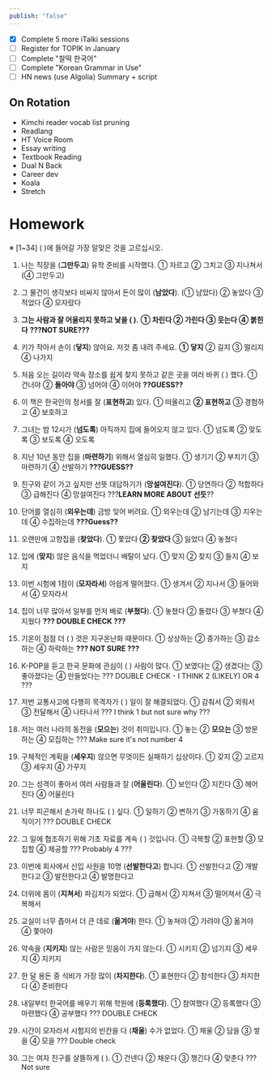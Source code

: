```yaml
---
publish: "false"
---
```


- [x] Complete 5 more iTalki sessions
 - [ ] Register for TOPIK in January
 - [ ] Complete "찰떡 한국어"
 - [ ] Complete "Korean Grammar in Use"
 - [ ] HN news (use Algolia) Summary + script
## On Rotation

 - Kimchi reader vocab list pruning
 - Readlang
 - HT Voice Room
 - Essay writing
 - Textbook Reading
 - Dual N Back
 - Career dev
 - Koala
 - Stretch
# Homework
※ [1~34] ( )에 들어갈 가장 알맞은 것을 고르십시오.

1. 나는 직장을 (**그만두고**) 유학 준비를 시작했다.
① 자르고 ② 그치고 ③ 지나쳐서 (④ 그만두고)

2. 그 물건이 생각보다 비싸지 않아서 돈이 많이 (**남았다**).
(① 남았다) ② 놓았다 ③ 적었다 ④ 모자랐다

3. **그는 사람과 잘 어울리지 못하고 낯을 ( ).**
**① 차린다 ② 가린다 ③ 웃는다 ④ 붉힌다**
**???NOT SURE???**

4. 키가 작아서 손이 (**닿지**) 않아요. 저것 좀 내려 주세요.
**① 닿지** ② 길지 ③ 떨리지 ④ 나가지

5. 처음 오는 길이라 약속 장소를 쉽게 찾지 못하고 같은 곳을 여러 바퀴 ( ) 했다.
① 건너야 ② **돌아야** ③ 넘어야 ④ 이어야
**??GUESS??**

6. 이 책은 한국인의 정서를 잘 (**표현하고**) 있다.
① 떠올리고 **② 표현하고** ③ 경험하고 ④ 보호하고

7. 그녀는 밤 12시가 (**넘도록**) 아직까지 집에 들어오지 않고 있다.
① 넘도록 ② 맞도록 ③ 보도록 ④ 오도록

8. 지난 10년 동안 집을 (**마련하기**) 위해서 열심히 일했다.
① 생기기 ② 부치기 ③ 마련하기 ④ 선발하기
**???GUESS??**

9. 친구와 같이 가고 싶지만 선뜻 대답하기가 (**망설여진다**).
① 당연하다 ② 적합하다 ③ 급해진다 ④ 망설여진다
???**LEARN MORE ABOUT 선듯**??

10. 단어를 열심히 (**외우는데**) 금방 잊어 버려요.
① 외우는데 ② 남기는데 ③ 지우는데 ④ 수집하는데
**???Guess??**

11. 오랜만에 고향집을 (**찾았다**).
① 쫓았다 **② 찾았다** ③ 잃었다 ④ 놓쳤다

12. 입에 (**맞지**) 않은 음식을 먹었더니 배탈이 났다.
① 맞지 ② 찾지 ③ 들지 ④ 보지

13. 이번 시험에 1점이 (**모자라서**) 아쉽게 떨어졌다.
① 생겨서 ② 지나서 ③ 들어와서 ④ 모자라서

14. 집이 너무 많아서 일부를 먼저 배로 (**부쳤다**).
① 놓쳤다 ② 돌렸다 ③ 부쳤다 ④ 지웠다
 **??? DOUBLE CHECK ???**
  
1. 기온이 점점 더 ( ) 것은 지구온난화 때문이다.
① 상상하는 ② 증가하는 ③ 감소하는 ④ 하락하는
**??? NOT SURE ???**

16. K-POP을 듣고 한국 문화에 관심이 ( ) 사람이 많다.
① 보였다는 ② 생겼다는 ③ 좋아졌다는 ④ 만들었다는
 ??? DOUBLE CHECK - I THINK 2 (LIKELY) OR 4 ???
  
1. 저번 교통사고에 다행히 목격자가 ( ) 일이 잘 해결되었다.
① 감춰서 ② 외워서 ③ 전달해서 ④ 나타나서
??? I think 1 but not sure why ???

18. 저는 여러 나라의 동전을 (**모으는**) 것이 취미입니다.
① 놓는 ② **모으는** ③ 방문하는 ④ 모집하는
 ??? Make sure it's not number 4
  
1. 구체적인 계획을 (**세우지**) 않으면 무엇이든 실패하기 십상이다.
① 갖지 ② 고르지 ③ 세우지 ④ 가꾸지

20. 그는 성격이 좋아서 여러 사람들과 잘 (**어울린다**).
① 보인다 ② 지킨다 ③ 헤어진다 ④ 어울린다

21. 너무 피곤해서 손가락 하나도 ( ) 싶다.
① 일하기 ② 변하기 ③ 가동하기 ④ 움직이기
 ??? DOUBLE CHECK
  
1. 그 일에 협조하기 위해 기초 자료를 계속 ( ) 것입니다.
① 극복할 ② 표현할 ③ 모집할 ④ 제공할
??? Probably 4 ???

23. 이번에 회사에서 신입 사원을 10명 (**선발한다고**) 합니다.
① 선발한다고 ② 개발한다고 ③ 발전한다고 ④ 발명한다고

24. 더위에 몸이 (**지쳐서**) 파김치가 되었다.
① 급해서 ② 지쳐서 ③ 떨어져서 ④ 극복해서

25. 교실이 너무 좁아서 더 큰 데로 (**옮겨야**) 한다.
① 놓쳐야 ② 가려야 ③ 옮겨야 ④ 쫓아야

26. 약속을 (**지키지**) 않는 사람은 믿음이 가지 않는다.
① 시키지 ② 넘기지 ③ 세우지 ④ 지키지

27. 한 달 용돈 중 식비가 가장 많이 (**차지한다**).
① 표현한다 ② 참석한다 ③ 차지한다 ④ 준비한다

28. 내일부터 한국어를 배우기 위해 학원에 (**등록했다**).
① 참여했다 ② 등록했다 ③ 마련했다 ④ 공부했다
??? DOUBLE CHECK

29. 시간이 모자라서 시험지의 빈칸을 다 (**채울**) 수가 없었다.
① 채울 ② 담을 ③ 쌓을 ④ 모을
??? Double check

30. 그는 여자 친구를 살뜰하게 ( ).
① 건넨다 ② 채운다 ③ 챙긴다 ④ 맞춘다
??? Not sure